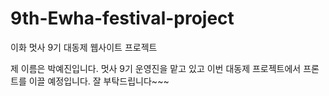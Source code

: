 
# 9th-Ewha-festival-project
이화 멋사 9기 대동제 웹사이트 프로젝트

제 이름은 박예진입니다. 멋사 9기 운영진을 맡고 있고 이번 대동제 프로젝트에서 프론트를 이끌 예정입니다.
잘 부탁드립니다~~~

